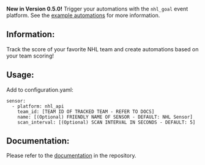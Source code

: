 **New in Version 0.5.0!** Trigger your automations with the `nhl_goal` event platform. See the [example automations](https://github.com/JayBlackedOut/hass-nhlapi/blob/master/automations.md) for more information.

## Information:
Track the score of your favorite NHL team and create automations based on your team scoring!

## Usage:
Add to configuration.yaml:

```
sensor:
  - platform: nhl_api
    team_id: [TEAM ID OF TRACKED TEAM - REFER TO DOCS]
    name: [(Optional) FRIENDLY NAME OF SENSOR - DEFAULT: NHL Sensor]
    scan_interval: [(Optional) SCAN INTERVAL IN SECONDS - DEFAULT: 5]
```
## Documentation:
Please refer to the [documentation](https://github.com/JayBlackedOut/hass-nhlapi/) in the repository.

